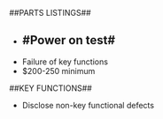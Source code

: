 ##PARTS LISTINGS##
- #Power on test#
  - 
- Failure of key functions
- $200-250 minimum

##KEY FUNCTIONS##
- Disclose non-key functional defects
